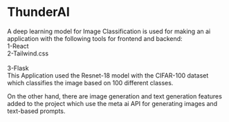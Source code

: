 # ThunderAI
A deep learning model for Image Classification is used for making an ai application with the following tools for frontend and backend:<br> 
1-React <br>
2-Tailwind.css<br>  
3-Flask <br>
This Application used the Resnet-18 model with the CIFAR-100 dataset which classifies the image based on 100 different classes.

On the other hand, there are image generation and text generation features added to the project which use the meta ai API for generating images and text-based prompts.
